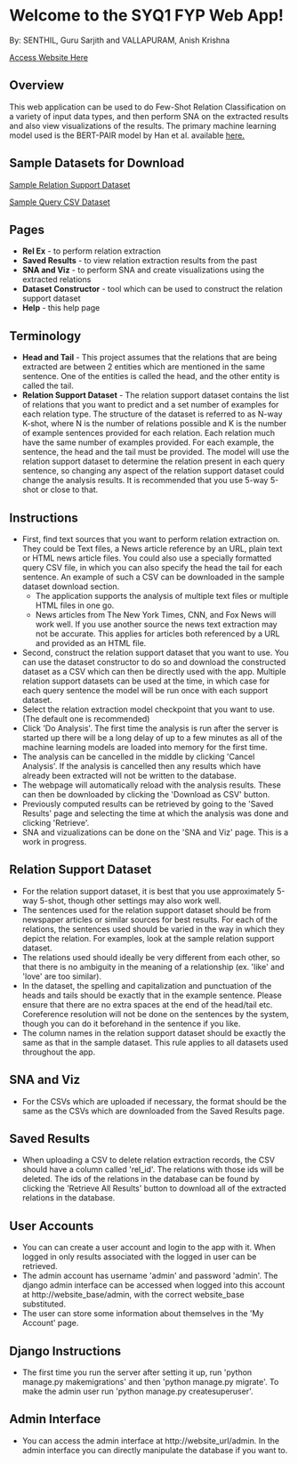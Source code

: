 # Welcome to the SYQ1 FYP Web App!
By: SENTHIL, Guru Sarjith and VALLAPURAM, Anish Krishna

[Access Website Here](http://vml1wk184.cse.ust.hk:3389)

## Overview
This web application can be used to do Few-Shot Relation Classification on a variety of input data types, and then perform SNA on the extracted results and also view visualizations of the results. The primary machine learning model used is the BERT-PAIR model by Han et al. available [here.](https://github.com/thunlp/FewRel)

## Sample Datasets for Download
[Sample Relation Support Dataset](../static/help_page/test_relation_support_dataset.csv)

[Sample Query CSV Dataset](../static/help_page/test_queries_with_head_tail.csv)

## Pages

* **Rel Ex** - to perform relation extraction
* **Saved Results** - to view relation extraction results from the past
* **SNA and Viz** - to perform SNA and create visualizations using the extracted relations
* **Dataset Constructor** - tool which can be used to construct the relation support dataset
* **Help** - this help page

## Terminology
* **Head and Tail** - This project assumes that the relations that are being extracted are between 2 entities which are mentioned in the same sentence. One of the entities is called the head, and the other entity is called the tail. 
* **Relation Support Dataset** - The relation support dataset contains the list of relations that you want to predict and a set number of examples for each relation type. The structure of the dataset is referred to as N-way K-shot, where N is the number of relations possible and K is the number of example sentences provided for each relation. Each relation much have the same number of examples provided. For each example, the sentence, the head and the tail must be provided. The model will use the relation support dataset to determine the relation present in each query sentence, so changing any aspect of the relation support dataset could change the analysis results. It is recommended that you use 5-way 5-shot or close to that. 

## Instructions

* First, find text sources that you want to perform relation extraction on. They could be Text files, a News article reference by an URL, plain text or HTML news article files. You could also use a specially formatted query CSV file, in which you can also specify the head the tail for each sentence. An example of such a CSV can be downloaded in the sample dataset download section. 
    * The application supports the analysis of multiple text files or multiple HTML files in one go. 
    * News articles from The New York Times, CNN, and Fox News will work well. If you use another source the news text extraction may not be accurate. This applies for articles both referenced by a URL and provided as an HTML file.
* Second, construct the relation support dataset that you want to use. You can use the dataset constructor to do so and download the constructed dataset as a CSV which can then be directly used with the app. Multiple relation support datasets can be used at the time, in which case for each query sentence the model will be run once with each support dataset. 
* Select the relation extraction model checkpoint that you want to use. (The default one is recommended)
* Click 'Do Analysis'. The first time the analysis is run after the server is started up there will be a long delay of up to a few minutes as all of the machine learning models are loaded into memory for the first time.
* The analysis can be cancelled in the middle by clicking 'Cancel Analysis'. If the analysis is cancelled then any results which have already been extracted will not be written to the database.
* The webpage will automatically reload with the analysis results. These can then be downloaded by clicking the 'Download as CSV' button. 
* Previously computed results can be retrieved by going to the 'Saved Results' page and selecting the time at which the analysis was done and clicking 'Retrieve'.
* SNA and vizualizations can be done on the 'SNA and Viz' page. This is a work in progress.

## Relation Support Dataset

* For the relation support dataset, it is best that you use approximately 5-way 5-shot, though other settings may also work well.
* The sentences used for the relation support dataset should be from newspaper articles or similar sources for best results. For each of the relations, the sentences used should be varied in the way in which they depict the relation. For examples, look at the sample relation support dataset. 
* The relations used should ideally be very different from each other, so that there is no ambiguity in the meaning of a relationship (ex. 'like' and 'love' are too similar).
* In the dataset, the spelling and capitalization and punctuation of the heads and tails should be exactly that in the example sentence. Please ensure that there are no extra spaces at the end of the head/tail etc. Coreference resolution will not be done on the sentences by the system, though you can do it beforehand in the sentence if you like. 
* The column names in the relation support dataset should be exactly the same as that in the sample dataset. This rule applies to all datasets used throughout the app.

## SNA and Viz

* For the CSVs which are uploaded if necessary, the format should be the same as the CSVs which are downloaded from the Saved Results page.

## Saved Results

* When uploading a CSV to delete relation extraction records, the CSV should have a column called 'rel_id'. The relations with those ids will be deleted. The ids of the relations in the database can be found by clicking the 'Retrieve All Results' button to download all of the extracted relations in the database. 

## User Accounts

* You can can create a user account and login to the app with it. When logged in only results associated with the logged in user can be retrieved. 
* The admin account has username 'admin' and password 'admin'. The django admin interface can be accessed when logged into this account at http://website_base/admin, with the correct website_base substituted.
* The user can store some information about themselves in the 'My Account' page.

## Django Instructions

* The first time you run the server after setting it up, run 'python manage.py makemigrations' and then 'python manage.py migrate'. To make the admin user run 'python manage.py createsuperuser'.

## Admin Interface

* You can access the admin interface at http://website_url/admin. In the admin interface you can directly manipulate the database if you want to. 

